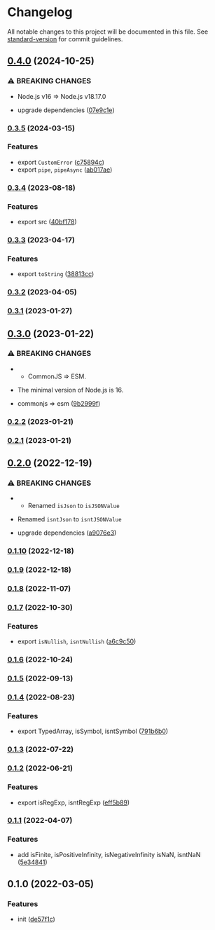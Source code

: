 # Changelog

All notable changes to this project will be documented in this file. See [standard-version](https://github.com/conventional-changelog/standard-version) for commit guidelines.

## [0.4.0](https://github.com/BlackGlory/prelude/compare/v0.3.5...v0.4.0) (2024-10-25)


### ⚠ BREAKING CHANGES

* Node.js v16 => Node.js v18.17.0

* upgrade dependencies ([07e9c1e](https://github.com/BlackGlory/prelude/commit/07e9c1e11e1169d93a4374885c6725f209d8a143))

### [0.3.5](https://github.com/BlackGlory/prelude/compare/v0.3.4...v0.3.5) (2024-03-15)


### Features

* export `CustomError` ([c75894c](https://github.com/BlackGlory/prelude/commit/c75894c8bd1548e96392e2d91f1eefa4df1948d0))
* export `pipe`, `pipeAsync` ([ab017ae](https://github.com/BlackGlory/prelude/commit/ab017aecaac792acd99a75483c1919dcfef3a756))

### [0.3.4](https://github.com/BlackGlory/prelude/compare/v0.3.3...v0.3.4) (2023-08-18)


### Features

* export src ([40bf178](https://github.com/BlackGlory/prelude/commit/40bf178406957d5db31f2ade110f2f55149bd94e))

### [0.3.3](https://github.com/BlackGlory/prelude/compare/v0.3.2...v0.3.3) (2023-04-17)


### Features

* export `toString` ([38813cc](https://github.com/BlackGlory/prelude/commit/38813cc0c5844e3dec6024efbcb3cc1667bcd437))

### [0.3.2](https://github.com/BlackGlory/prelude/compare/v0.3.1...v0.3.2) (2023-04-05)

### [0.3.1](https://github.com/BlackGlory/prelude/compare/v0.3.0...v0.3.1) (2023-01-27)

## [0.3.0](https://github.com/BlackGlory/prelude/compare/v0.2.2...v0.3.0) (2023-01-22)


### ⚠ BREAKING CHANGES

* - CommonJS => ESM.
- The minimal version of Node.js is 16.

* commonjs => esm ([9b2999f](https://github.com/BlackGlory/prelude/commit/9b2999fe8ddd263b3c7cb0e81efc7fd38e4dd11d))

### [0.2.2](https://github.com/BlackGlory/prelude/compare/v0.2.1...v0.2.2) (2023-01-21)

### [0.2.1](https://github.com/BlackGlory/prelude/compare/v0.2.0...v0.2.1) (2023-01-21)

## [0.2.0](https://github.com/BlackGlory/prelude/compare/v0.1.10...v0.2.0) (2022-12-19)


### ⚠ BREAKING CHANGES

* - Renamed `isJson` to `isJSONValue`
- Renamed `isntJson` to `isntJSONValue`

* upgrade dependencies ([a9076e3](https://github.com/BlackGlory/prelude/commit/a9076e32edad65c3f9bb09a2c5d4acaf9fde74da))

### [0.1.10](https://github.com/BlackGlory/prelude/compare/v0.1.9...v0.1.10) (2022-12-18)

### [0.1.9](https://github.com/BlackGlory/prelude/compare/v0.1.8...v0.1.9) (2022-12-18)

### [0.1.8](https://github.com/BlackGlory/prelude/compare/v0.1.7...v0.1.8) (2022-11-07)

### [0.1.7](https://github.com/BlackGlory/prelude/compare/v0.1.6...v0.1.7) (2022-10-30)


### Features

* export `isNullish`, `isntNullish` ([a6c9c50](https://github.com/BlackGlory/prelude/commit/a6c9c50b983b1bbe018c0331d326ad93eff29413))

### [0.1.6](https://github.com/BlackGlory/prelude/compare/v0.1.5...v0.1.6) (2022-10-24)

### [0.1.5](https://github.com/BlackGlory/prelude/compare/v0.1.4...v0.1.5) (2022-09-13)

### [0.1.4](https://github.com/BlackGlory/prelude/compare/v0.1.3...v0.1.4) (2022-08-23)


### Features

* export TypedArray, isSymbol, isntSymbol ([791b6b0](https://github.com/BlackGlory/prelude/commit/791b6b001300ac3a54e0b0e30d7097861fbfe618))

### [0.1.3](https://github.com/BlackGlory/prelude/compare/v0.1.2...v0.1.3) (2022-07-22)

### [0.1.2](https://github.com/BlackGlory/prelude/compare/v0.1.1...v0.1.2) (2022-06-21)


### Features

* export isRegExp, isntRegExp ([eff5b89](https://github.com/BlackGlory/prelude/commit/eff5b898803c28cf040f8b6bdfd05f18bb93fe29))

### [0.1.1](https://github.com/BlackGlory/prelude/compare/v0.1.0...v0.1.1) (2022-04-07)


### Features

* add isFinite, isPositiveInfinity, isNegativeInfinity isNaN, isntNaN ([5e34841](https://github.com/BlackGlory/prelude/commit/5e34841946a75db6aedfd91d70633c99b315e687))

## 0.1.0 (2022-03-05)


### Features

* init ([de57f1c](https://github.com/BlackGlory/prelude/commit/de57f1c12a7852007f4f54ff45f7b1d8a92f655d))
